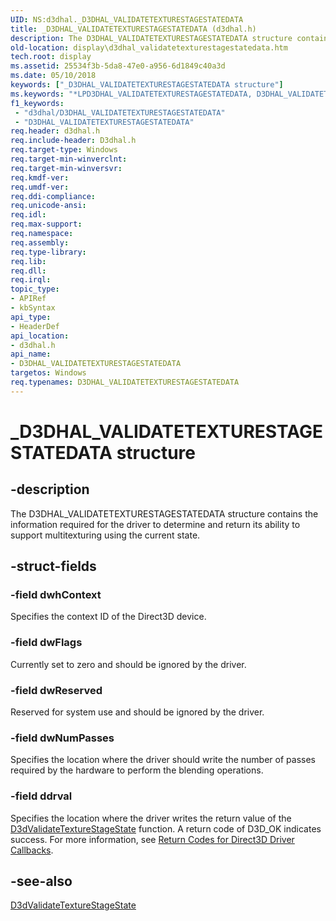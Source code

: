 ```yaml
---
UID: NS:d3dhal._D3DHAL_VALIDATETEXTURESTAGESTATEDATA
title: _D3DHAL_VALIDATETEXTURESTAGESTATEDATA (d3dhal.h)
description: The D3DHAL_VALIDATETEXTURESTAGESTATEDATA structure contains the information required for the driver to determine and return its ability to support multitexturing using the current state.
old-location: display\d3dhal_validatetexturestagestatedata.htm
tech.root: display
ms.assetid: 25534f3b-5da8-47e0-a956-6d1849c40a3d
ms.date: 05/10/2018
keywords: ["_D3DHAL_VALIDATETEXTURESTAGESTATEDATA structure"]
ms.keywords: "*LPD3DHAL_VALIDATETEXTURESTAGESTATEDATA, D3DHAL_VALIDATETEXTURESTAGESTATEDATA, D3DHAL_VALIDATETEXTURESTAGESTATEDATA structure [Display Devices], LPD3DHAL_VALIDATETEXTURESTAGESTATEDATA, LPD3DHAL_VALIDATETEXTURESTAGESTATEDATA structure pointer [Display Devices], _D3DHAL_VALIDATETEXTURESTAGESTATEDATA, d3dhal/D3DHAL_VALIDATETEXTURESTAGESTATEDATA, d3dhal/LPD3DHAL_VALIDATETEXTURESTAGESTATEDATA, d3dstrct_1f23a380-4c92-44c1-a2ae-7e0558fad221.xml, display.d3dhal_validatetexturestagestatedata"
f1_keywords:
 - "d3dhal/D3DHAL_VALIDATETEXTURESTAGESTATEDATA"
 - "D3DHAL_VALIDATETEXTURESTAGESTATEDATA"
req.header: d3dhal.h
req.include-header: D3dhal.h
req.target-type: Windows
req.target-min-winverclnt: 
req.target-min-winversvr: 
req.kmdf-ver: 
req.umdf-ver: 
req.ddi-compliance: 
req.unicode-ansi: 
req.idl: 
req.max-support: 
req.namespace: 
req.assembly: 
req.type-library: 
req.lib: 
req.dll: 
req.irql: 
topic_type:
- APIRef
- kbSyntax
api_type:
- HeaderDef
api_location:
- d3dhal.h
api_name:
- D3DHAL_VALIDATETEXTURESTAGESTATEDATA
targetos: Windows
req.typenames: D3DHAL_VALIDATETEXTURESTAGESTATEDATA
---
```


# _D3DHAL_VALIDATETEXTURESTAGESTATEDATA structure


## -description


The D3DHAL_VALIDATETEXTURESTAGESTATEDATA structure contains the information required for the driver to determine and return its ability to support multitexturing using the current state.


## -struct-fields




### -field dwhContext

Specifies the context ID of the Direct3D device.


### -field dwFlags

Currently set to zero and should be ignored by the driver.


### -field dwReserved

Reserved for system use and should be ignored by the driver.


### -field dwNumPasses

Specifies the location where the driver should write the number of passes required by the hardware to perform the blending operations.


### -field ddrval

Specifies the location where the driver writes the return value of the <a href="https://docs.microsoft.com/windows-hardware/drivers/ddi/d3dhal/nc-d3dhal-lpd3dhal_validatetexturestagestatecb">D3dValidateTextureStageState</a> function. A return code of D3D_OK indicates success. For more information, see <a href="https://docs.microsoft.com/windows-hardware/drivers/display/return-codes-for-direct3d-driver-callbacks">Return Codes for Direct3D Driver Callbacks</a>.


## -see-also




<a href="https://docs.microsoft.com/windows-hardware/drivers/ddi/d3dhal/nc-d3dhal-lpd3dhal_validatetexturestagestatecb">D3dValidateTextureStageState</a>
 

 

